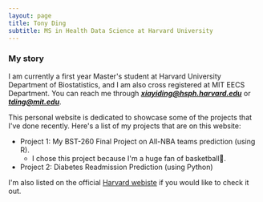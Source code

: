 ```yaml
---
layout: page
title: Tony Ding
subtitle: MS in Health Data Science at Harvard University
---
```


### My story

I am currently a first year Master's student at Harvard University Department of Biostatistics, and I am also cross registered at MIT EECS Department. You can reach me through ***xiayiding@hsph.harvard.edu*** or ***tding@mit.edu***.

This personal website is dedicated to showcase some of the projects that I've done recently. Here's a list of my projects that are on this website:

- Project 1: My BST-260 Final Project on All-NBA teams prediction (using R). 
  - I chose this project because I'm a huge fan of basketball🏀.
- Project 2: Diabetes Readmission Prediction (using Python)


I'm also listed on the official [Harvard webiste](https://www.hsph.harvard.edu/biostatistics/masters-students/) if you would like to check it out.
